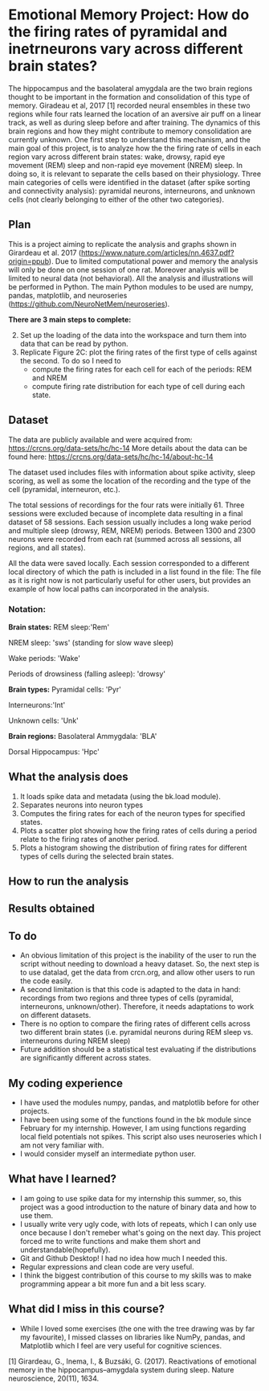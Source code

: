 # Emotional Memory Project: How do the firing rates of pyramidal and inetrneurons vary across different brain states?

The hippocampus and the basolateral amygdala are the two brain regions thought to be important in the formation and consolidation of this type of memory. Giradeau et al, 2017 [1] recorded neural ensembles in these two regions while four rats learned the location of an aversive air puff on a linear track, as well as during sleep before and after training. The dynamics of this brain regions and how they might contribute to memory consolidation are currently unknown. One first step to understand this mechanism, and the main goal of this project,  is to analyze how the the firing rate of cells in each region vary across different brain states: wake, drowsy, rapid eye movement (REM) sleep and non-rapid eye movement (NREM) sleep. In doing so, it is relevant to separate the cells based on their physiology. Three main categories of cells were identified in the dataset (after spike sorting and connectivity analysis): pyramidal neurons, interneurons, and unknown cells (not clearly belonging to either of the other two categories).


## Plan
This is a project aiming to replicate the analysis and graphs shown in Girardeau et al. 2017 (https://www.nature.com/articles/nn.4637.pdf?origin=ppub). Due to limited computational power and memory the analysis will only be done on one session of one rat. Moreover analysis will be limited to neural data (not behavioral).  All the analysis and illustrations will be performed in Python. The main Python modules to be used are numpy, pandas, matplotlib, and neuroseries (https://github.com/NeuroNetMem/neuroseries). 

**There are 3 main steps to complete:**

2. Set up the loading of the data into the workspace and turn them into data that can be read by python. 
3. Replicate Figure 2C: plot the firing rates of the first type of cells against the second. To do so I need to 
      - compute the firing rates for each cell for each of the periods: REM and NREM
      - compute firing rate distribution for each type of cell during each state.


## Dataset
The data are publicly available and were acquired from: https://crcns.org/data-sets/hc/hc-14
More details about the data can be found here: https://crcns.org/data-sets/hc/hc-14/about-hc-14

The dataset used includes files with information about spike activity, sleep scoring, as well as some the location of the recording and the type of the cell (pyramidal, interneuron, etc.). 

The total sessions of recordings for the four rats were initially 61. Three sessions were excluded because of incomplete data resulting in a final dataset of 58 sessions. Each session usually includes a long wake period and multiple sleep (drowsy, REM, NREM) periods.
Between 1300 and 2300 neurons were recorded from each rat (summed across all sessions, all regions, and all states).
 
All the data were saved locally. Each session corresponded to a different local directory of which the path is included in a list found in the file:
The file as it is right now is not particularly useful for other users, but provides an example of how local paths can incorporated in the analysis.

### Notation:
**Brain states:**
REM sleep:'Rem'

NREM sleep: 'sws' (standing for slow wave sleep)

Wake periods: 'Wake'

Periods of drowsiness (falling asleep): 'drowsy'

**Brain types:**
Pyramidal cells: 'Pyr'

Interneurons:'Int'

Unknown cells: 'Unk'

**Brain regions:**
Basolateral Ammygdala: 'BLA'

Dorsal Hippocampus: 'Hpc'

## What the analysis does
1. It loads spike data and metadata (using the bk.load module).
2. Separates neurons into neuron types
3. Computes the firing rates for each of the neuron types for specified states.
4. Plots a scatter plot showing how the firing rates of cells during a period relate to the firing rates of another period.
5. Plots a histogram showing the distribution of firing rates for different types of cells during the selected brain states.

 
## How to run the analysis

## Results obtained

## To do
- An obvious limitation of this project is the inability of the user to run the script without needing to download a heavy dataset. So, the next step is to use datalad, get the data from crcn.org, and allow other users to run the code easily. 
- A second limitation is that this code is adapted to the data in hand: recordings from two regions and three types of cells (pyramidal, interneurons, unknown/other). Therefore, it needs adaptations to work on different datasets.
- There is no option to compare the firing rates of different cells across two different brain states (i.e. pyramidal neurons during REM sleep vs. interneurons during NREM sleep)
- Future addition should be a statistical test evaluating if the distributions are significantly different across states.

## My coding experience
- I have used the modules numpy, pandas, and matplotlib before for other projects.
- I have been using some of the functions found in the bk module since February for my internship. However, I am using functions regarding local field potentials not spikes. This script also uses neuroseries which I am not very familiar with.
- I would consider myself an intermediate python user.

## What have I learned?
- I am going to use spike data for my internship this summer, so, this project was a good introduction to the nature of binary data and how to use them. 
- I usually write very ugly code, with lots of repeats, which I can only use once because I don't remeber what's going on the next day. This project forced me to write functions and make them short and understandable(hopefully).
- Git and Github Desktop! I had no idea how much I needed this.
- Regular expressions and clean code are very useful. 
- I think the biggest contribution of this course to my skills was to make programming appear a bit more fun and a bit less scary. 

## What did I miss in this course?
- While I loved some exercises (the one with the tree drawing was by far my favourite), I missed classes on libraries like NumPy, pandas, and Matplotlib which I feel are very useful for cognitive sciences.  


[1] Girardeau, G., Inema, I., & Buzsáki, G. (2017). Reactivations of emotional memory in the hippocampus–amygdala system during sleep. Nature neuroscience, 20(11), 1634.
